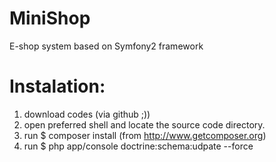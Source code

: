 MiniShop
========

E-shop system based on Symfony2 framework


Instalation:
============
1. download codes (via github ;))
2. open preferred shell and locate the source code directory.
3. run $ composer install (from http://www.getcomposer.org)
4. run $ php app/console doctrine:schema:udpate --force
